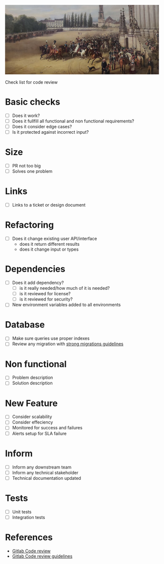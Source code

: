 ![](/public/23c0c2d3d988a70cf34f6a257caa5d8a9fece7a848e547c7d6856a004370e456.jpg)

Check list for code review 

# Basic checks

- [ ] Does it work?
- [ ] Does it fullfill all functional and non functional requirements?
- [ ] Does it consider edge cases?
- [ ] Is it protected against incorrect input?

# Size 

- [ ]  PR not too big
- [ ]  Solves one problem

# Links

- [ ] Links to a ticket or design document

# Refactoring

- [ ] Does it change existing user API/interface
  - does it return different results
  - does it change input or types

# Dependencies

- [ ] Does it add dependency?
  - [ ] is it really needed/how much of it is needed?
  - [ ] is it reviewed for license?
  - [ ] is it reviewed for security?
- [ ] New environment variables added to all environments

# Database

- [ ] Make sure queries use proper indexes
- [ ] Review any migration with [strong migrations guidelines](https://github.com/ankane/strong_migrations)

# Non functional

- [ ] Problem description
- [ ] Solution description

# New Feature

- [ ] Consider scalability
- [ ] Consider effeciency
- [ ] Monitored for success and failures
- [ ] Alerts setup for SLA failure

# Inform

- [ ] Inform any downstream team
- [ ] Inform any technical stakeholder
- [ ] Technical documentation updated

# Tests

- [ ] Unit tests
- [ ] Integration tests

# References

- [Gitlab Code review](https://about.gitlab.com/handbook/engineering/workflow/code-review/)
- [Gitlab Code review guidelines](https://docs.gitlab.com/ee/development/code_review.html)
